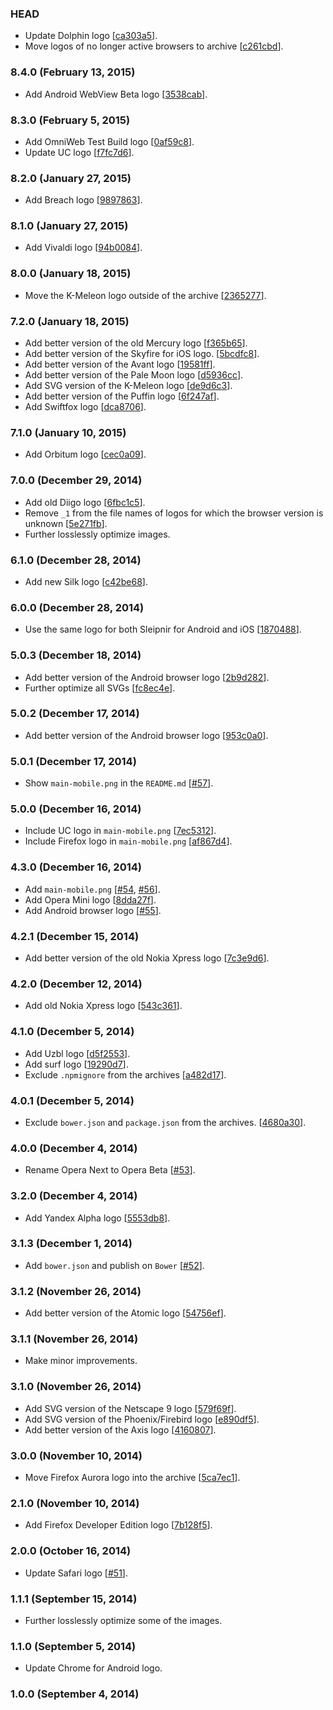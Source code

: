 ### HEAD

* Update Dolphin logo
  [[ca303a5](https://github.com/alrra/browser-logos/commit/ca303a59454cc7f13469b83ce7c0877f17d77366)].
* Move logos of no longer active browsers to archive
  [[c261cbd](https://github.com/alrra/browser-logos/commit/c261cbdda29a8c86372d24ec9f0f14310f3c52e1)].

### 8.4.0 (February 13, 2015)

* Add Android WebView Beta logo
  [[3538cab](https://github.com/alrra/browser-logos/commit/3538cab3a01aaf33aa618948da164c2c048ac35f)].

### 8.3.0 (February 5, 2015)

* Add OmniWeb Test Build logo
  [[0af59c8](https://github.com/alrra/browser-logos/commit/0af59c89bd96acb64d16a83a0c13911b74a62c6e)].
* Update UC logo
  [[f7fc7d6](https://github.com/alrra/browser-logos/commit/f7fc7d6b21422698353a38881a0334caa3483bf6)].

### 8.2.0 (January 27, 2015)

* Add Breach logo
  [[9897863](https://github.com/alrra/browser-logos/commit/989786351ff672a85b69a691ce981461d8b49cd9)].

### 8.1.0 (January 27, 2015)

* Add Vivaldi logo
  [[94b0084](https://github.com/alrra/browser-logos/commit/94b00848b5730245b47f7d0aaae90ff3a5352111)].

### 8.0.0 (January 18, 2015)

* Move the K-Meleon logo outside of the archive
  [[2365277](https://github.com/alrra/browser-logos/commit/2365277b081ae200269f74a24cfb3416e216669b)].

### 7.2.0 (January 18, 2015)

* Add better version of the old Mercury logo
  [[f365b65](https://github.com/alrra/browser-logos/commit/f365b65fb66d3c75a876397554c3a638fbccc193)].
* Add better version of the Skyfire for iOS logo.
  [[5bcdfc8](https://github.com/alrra/browser-logos/commit/5bcdfc82fd71521c1e809214f80cf367a5d96741)].
* Add better version of the Avant logo
  [[19581ff](https://github.com/alrra/browser-logos/commit/19581ff4893777ded669b50c99cb0e4006900726)].
* Add better version of the Pale Moon logo
  [[d5936cc](https://github.com/alrra/browser-logos/commit/d5936ccd5b57209c6cdb65f200e708b77884d4f8)].
* Add SVG version of the K-Meleon logo
  [[de9d6c3](https://github.com/alrra/browser-logos/commit/de9d6c36793745ff21ea0e5b55f5bd2abdf88f44)].
* Add better version of the Puffin logo
  [[6f247af](https://github.com/alrra/browser-logos/commit/6f247af7382cfde9dbce956c2a38572f79a94fb8)].
* Add Swiftfox logo
  [[dca8706](https://github.com/alrra/browser-logos/commit/dca8706261c655d3924eeb6f3352416c67f48d43)].

### 7.1.0 (January 10, 2015)

* Add Orbitum logo
  [[cec0a09](https://github.com/alrra/browser-logos/commit/cec0a094cb12843846e5ec3c82704b9a6967b368)].

### 7.0.0 (December 29, 2014)

* Add old Diigo logo
  [[6fbc1c5](https://github.com/alrra/browser-logos/commit/6fbc1c503b9d171a1148b2196e18d7950f68b81a)].
* Remove `_1` from the file names of logos for which the browser version is unknown
  [[5e271fb](https://github.com/alrra/browser-logos/commit/5e271fbc243901f0adb06cd298f0e8f04664aeb1)].
* Further losslessly optimize images.

### 6.1.0 (December 28, 2014)

* Add new Silk logo
  [[c42be68](https://github.com/alrra/browser-logos/commit/c42be68bba24de87046cf6276547e9ef1dc31611)].

### 6.0.0 (December 28, 2014)

* Use the same logo for both Sleipnir for Android and iOS
  [[1870488](https://github.com/alrra/browser-logos/commit/1870488d1474a6399d1660bdd23ec81534d23c75)].

### 5.0.3 (December 18, 2014)

* Add better version of the Android browser logo
  [[2b9d282](https://github.com/alrra/browser-logos/commit/2b9d28209c2f1356bb5fe5e99ae7e8b5401e7579)].
* Further optimize all SVGs
  [[fc8ec4e](https://github.com/alrra/browser-logos/commit/fc8ec4e09358213b1c71ae56b9863c46189d5fc4)].

### 5.0.2 (December 17, 2014)

* Add better version of the Android browser logo
  [[953c0a0](https://github.com/alrra/browser-logos/commit/953c0a0c39fb793ebdeea211314cc6c8fd8bb4c4)].

### 5.0.1 (December 17, 2014)

* Show `main-mobile.png` in the `README.md`
  [[#57](https://github.com/alrra/browser-logos/issues/57)].

### 5.0.0 (December 16, 2014)

* Include UC logo in `main-mobile.png`
  [[7ec5312](https://github.com/alrra/browser-logos/commit/7ec53120278fcf623b1be2b408e05c8f6942c8e5)].
* Include Firefox logo in `main-mobile.png`
  [[af867d4](https://github.com/alrra/browser-logos/commit/af867d4805ff9b5e81f606813115ac511a5d5f5b)].

### 4.3.0 (December 16, 2014)

* Add `main-mobile.png`
  [[#54](https://github.com/alrra/browser-logos/issues/54),
   [#56](https://github.com/alrra/browser-logos/issues/56)].
* Add Opera Mini logo
  [[8dda27f](https://github.com/alrra/browser-logos/commit/8dda27fbf2dce1c2870ea4115fa198c2bf64233a)].
* Add Android browser logo
  [[#55](https://github.com/alrra/browser-logos/issues/55)].

### 4.2.1 (December 15, 2014)

* Add better version of the old Nokia Xpress logo
  [[7c3e9d6](https://github.com/alrra/browser-logos/commit/7c3e9d6b2540453469d5128978a3da95c23adf73)].

### 4.2.0 (December 12, 2014)

* Add old Nokia Xpress logo
  [[543c361](https://github.com/alrra/browser-logos/commit/543c361869b2e0a2c0da91204c528d2886a415e0)].

### 4.1.0 (December 5, 2014)

* Add Uzbl logo
  [[d5f2553](https://github.com/alrra/browser-logos/commit/d5f25532319ebb86b4075aaa5b98e4058869cc98)].
* Add surf logo
  [[19290d7](https://github.com/alrra/browser-logos/commit/19290d78381da4a0cccd0acf7fe5dd513adb47b2)].
* Exclude `.npmignore` from the archives
  [[a482d17](https://github.com/alrra/browser-logos/commit/4680a30b8e93ccd7cb91f29f5d3c9aed1644bdd2)].

### 4.0.1 (December 5, 2014)

* Exclude `bower.json` and `package.json` from the archives.
  [[4680a30](https://github.com/alrra/browser-logos/commit/4680a30b8e93ccd7cb91f29f5d3c9aed1644bdd2)].

### 4.0.0 (December 4, 2014)

* Rename Opera Next to Opera Beta
  [[#53](https://github.com/alrra/browser-logos/issues/53)].

### 3.2.0 (December 4, 2014)

* Add Yandex Alpha logo
  [[5553db8](https://github.com/alrra/browser-logos/commit/5553db824fd1ac27af4fc62df2ff93f3fa1ba047)].

### 3.1.3 (December 1, 2014)

* Add `bower.json` and publish on `Bower`
  [[#52](https://github.com/alrra/browser-logos/issues/52)].

### 3.1.2 (November 26, 2014)

* Add better version of the Atomic logo
  [[54756ef](https://github.com/alrra/browser-logos/commit/54756efbaac0c66bfe83fbf5558bd82cd34f6606)].

### 3.1.1 (November 26, 2014)

* Make minor improvements.

### 3.1.0 (November 26, 2014)

* Add SVG version of the Netscape 9 logo
  [[579f69f](https://github.com/alrra/browser-logos/commit/579f69fb6db2539c89eb7edf6eee075cbaf07bc2)].
* Add SVG version of the Phoenix/Firebird logo
  [[e890df5](https://github.com/alrra/browser-logos/commit/e890df5f68cdd71ee07847d4ccda4ffb0e900932)].
* Add better version of the Axis logo
  [[4160807](https://github.com/alrra/browser-logos/commit/41608070848ffc10c48a9eaff78ae2941e2ab275)].

### 3.0.0 (November 10, 2014)

* Move Firefox Aurora logo into the archive
  [[5ca7ec1](https://github.com/alrra/browser-logos/commit/5ca7ec1a23b174795c849a1d16f407ef23fcb3c3)].

### 2.1.0 (November 10, 2014)

* Add Firefox Developer Edition logo
  [[7b128f5](https://github.com/alrra/browser-logos/commit/7b128f5b2bdfa7867b3ca6d21d3270831b15b257)].

### 2.0.0 (October 16, 2014)

* Update Safari logo
  [[#51](https://github.com/alrra/browser-logos/issues/51)].

### 1.1.1 (September 15, 2014)

* Further losslessly optimize some of the images.

### 1.1.0 (September 5, 2014)

* Update Chrome for Android logo.

### 1.0.0 (September 4, 2014)
